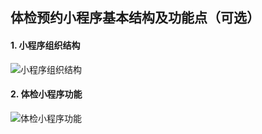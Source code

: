 ## 体检预约小程序基本结构及功能点（可选）

#### 1. 小程序组织结构

![小程序组织结构](http://pco3nqmct.bkt.clouddn.com/markdown/180730/mB92H0hJ3e.png?imageslim)

#### 2. 体检小程序功能

![体检小程序功能](http://pco3nqmct.bkt.clouddn.com/markdown/180730/Fd8lADmH2D.png?imageslim)
